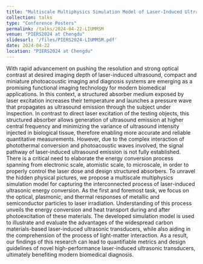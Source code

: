 ```yaml
---
title: "Multiscale Multiphysics Simulation Model of Laser-Induced Ultrasonic Energy Conversion"
collection: talks
type: "Conference Posters"
permalink: /talks/2024-04-22-LIUMMSM
venue: "PIERS2024 at Chengdu"
slidesurl: '/files/PIERS2024-LIUMMSM.pdf'
date: 2024-04-22
location: "PIERS2024 at Chengdu"
---
```


With rapid advancement on pushing the resolution and strong optical contrast at desired imaging depth of laser-induced ultrasound, compact and miniature photoacoustic imaging and diagnosis systems are emerging as a promising functional imaging technology for modern biomedical applications. In this context, a structured absorber medium exposed by laser excitation increases their temperature and launches a pressure wave that propagates as ultrasound emission through the subject under inspection. In contrast to direct laser excitation of the testing objects, this structured absorber allows generation of ultrasound emission at higher central frequency and minimizing the variance of ultrasound intensity injected in biological tissue, therefore enabling more accurate and reliable quantitative measurements. However, due to the complex interaction of photothermal conversion and photoacoustic waves involved, the signal pathway of laser-induced ultrasound emission is not fully established. There is a critical need to elaborate the energy conversion process spanning from electronic scale, atomistic scale, to microscale, in order to properly control the laser dose and design structured absorbers.
To unravel the hidden physical pictures, we propose a multiscale multiphysics simulation model for capturing the interconnected process of laser-induced ultrasonic energy conversion. As the first and foremost task, we focus on the optical, plasmonic, and thermal responses of metallic and semiconductor particles to laser irradiation. Understanding of this process unveils the energy conversion and heat transport during and after photoexcitation of these materials. The developed simulation model is used to illustrate and evaluate the advantages of the widespread carbon materials-based laser-induced ultrasonic transducers, while also aiding in the comprehension of the process of light-matter interaction. As a result, our findings of this research can lead to quantifiable metrics and design guidelines of novel high-performance laser-induced ultrasonic transducers, ultimately benefiting modern biomedical diagnosis.

